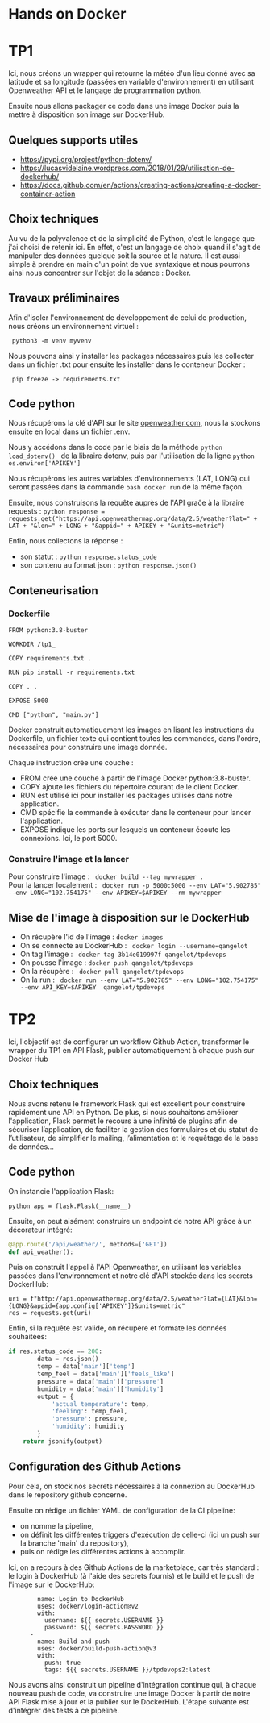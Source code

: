 # Hands on Docker

# TP1

Ici, nous créons un wrapper qui retourne la météo d'un lieu donné avec sa latitude et sa longitude (passées en variable d'environnement) en utilisant Openweather API et le langage de programmation python.

Ensuite nous allons packager ce code dans une image Docker puis la mettre à disposition son image sur DockerHub.

## Quelques supports utiles 

- https://pypi.org/project/python-dotenv/ 
- https://lucasvidelaine.wordpress.com/2018/01/29/utilisation-de-dockerhub/
- https://docs.github.com/en/actions/creating-actions/creating-a-docker-container-action

## Choix techniques

Au vu de la polyvalence et de la simplicité de Python, c'est le langage que j'ai choisi de retenir ici. En effet, c'est un langage de choix quand il s'agit de manipuler des données quelque soit la source et la nature. Il est aussi simple à prendre en main d'un point de vue syntaxique et nous pourrons ainsi nous concentrer sur l'objet de la séance : Docker. 


## Travaux préliminaires 

Afin d'isoler l'environnement de développement de celui de production, nous créons un environnement virtuel : 

``` python3 -m venv myvenv```

Nous pouvons ainsi y installer les packages nécessaires puis les collecter dans un fichier .txt pour ensuite les installer dans le conteneur Docker :

``` pip freeze -> requirements.txt```

## Code python

Nous récupérons la clé d'API sur le site [openweather.com](https://openweathermap.org/), nous la stockons ensuite en local dans un fichier .env.

Nous y accédons dans le code par le biais de la méthode ```python load_dotenv() ``` de la libraire dotenv, puis par l'utilisation de la ligne ```python os.environ['APIKEY'] ```

Nous récupérons les autres variables d'environnements (LAT, LONG) qui seront passées dans la commande ```bash docker run``` de la même façon.

Ensuite, nous construisons la requête auprès de l'API graĉe à la libraire requests :
```python response = requests.get("https://api.openweathermap.org/data/2.5/weather?lat=" + LAT + "&lon=" + LONG + "&appid=" + APIKEY + "&units=metric") ```

Enfin, nous collectons la réponse : 
- son statut : ```python response.status_code ```
- son contenu au format json : ```python response.json() ```

## Conteneurisation 

### Dockerfile 

```
FROM python:3.8-buster

WORKDIR /tp1_

COPY requirements.txt .

RUN pip install -r requirements.txt

COPY . .

EXPOSE 5000

CMD ["python", "main.py"]
```

Docker construit automatiquement les images en lisant les instructions du Dockerfile, un fichier texte qui contient toutes les commandes, dans l'ordre, nécessaires pour construire une image donnée.

Chaque instruction crée une couche :

- FROM crée une couche à partir de l'image Docker python:3.8-buster.
- COPY ajoute les fichiers du répertoire courant de le client Docker.
- RUN est utilisé ici pour installer les packages utilisés dans notre application.
- CMD spécifie la commande à exécuter dans le conteneur pour lancer l'application.
- EXPOSE indique les ports sur lesquels un conteneur écoute les connexions. Ici, le port 5000.

### Construire l'image et la lancer

Pour construire l'image : ``` docker build --tag mywrapper .``` <br>
Pour la lancer localement : ``` docker run -p 5000:5000 --env LAT="5.902785" --env LONG="102.754175" --env APIKEY=$APIKEY --rm mywrapper```

## Mise de l'image à disposition sur le DockerHub

- On récupère l'id de l'image : ``` docker images ```
- On se connecte au DockerHub : ``` docker login --username=qangelot```
- On tag l'image : ``` docker tag 3b14e019997f qangelot/tpdevops```
- On pousse l'image : ``` docker push qangelot/tpdevops ```
- On la récupère : ``` docker pull qangelot/tpdevops```
- On la run : ``` docker run --env LAT="5.902785" --env LONG="102.754175" --env API_KEY=$APIKEY  qangelot/tpdevops```

# TP2

Ici, l'objectif est de configurer un workflow Github Action, transformer le wrapper du TP1 en API Flask, publier automatiquement à chaque push sur Docker Hub

## Choix techniques

Nous avons retenu le framework Flask qui est excellent pour construire rapidement une API en Python. De plus, si nous souhaitons améliorer l'application, Flask permet le recours à une infinité de plugins afin de sécuriser l’application, de faciliter la gestion des formulaires et du statut de l’utilisateur, de simplifier le mailing, l’alimentation et le requêtage de la base de données… 

## Code python

On instancie l'application Flask:

```python app = flask.Flask(__name__) ```

Ensuite, on peut aisément construire un endpoint de notre API grâce à un décorateur intégré:

```python 
@app.route('/api/weather/', methods=['GET'])
def api_weather():
```

Puis on construit l'appel à l'API Openweather, en utilisant les variables passées dans l'environnement et notre clé d'API stockée dans les secrets DockerHub:
``` 
uri = f"http://api.openweathermap.org/data/2.5/weather?lat={LAT}&lon={LONG}&appid={app.config['APIKEY']}&units=metric"
res = requests.get(uri)
```
Enfin, si la requête est valide, on récupère et formate les données souhaitées:

```python
if res.status_code == 200:
        data = res.json()
        temp = data['main']['temp']
        temp_feel = data['main']['feels_like']
        pressure = data['main']['pressure']
        humidity = data['main']['humidity']
        output = {
            'actual temperature': temp,
            'feeling': temp_feel,
            'pressure': pressure,
            'humidity': humidity            
        }
    return jsonify(output)
```

## Configuration des Github Actions

Pour cela, on stock nos secrets nécessaires à la connexion au DockerHub dans le repository github concerné.

Ensuite on rédige un fichier YAML de configuration de la CI pipeline:
- on nomme la pipeline,
- on définit les différentes triggers d'exécution de celle-ci (ici un push sur la branche 'main' du repository),
- puis on rédige les différentes actions à accomplir.

Ici, on a recours à des Github Actions de la marketplace, car très standard : le login à DockerHub (à l'aide des secrets fournis) et le build et le push de l'image sur le DockerHub:

```   -
        name: Login to DockerHub
        uses: docker/login-action@v2
        with:
          username: ${{ secrets.USERNAME }}
          password: ${{ secrets.PASSWORD }}
      -
        name: Build and push
        uses: docker/build-push-action@v3
        with:
          push: true
          tags: ${{ secrets.USERNAME }}/tpdevops2:latest 
```

Nous avons ainsi construit un pipeline d'intégration continue qui, à chaque nouveau push de code, va construire une image Docker à partir de notre API Flask mise à jour et la publier sur le DockerHub. L'étape suivante est d'intégrer des tests à ce pipeline.


